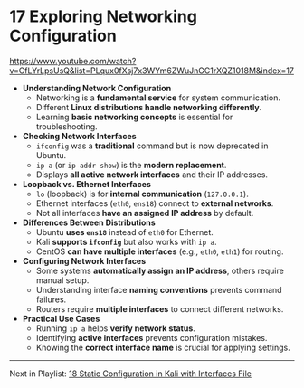 # 17 Exploring Networking Configuration

https://www.youtube.com/watch?v=CfLYrLpsUsQ&list=PLqux0fXsj7x3WYm6ZWuJnGC1rXQZ1018M&index=17

- **Understanding Network Configuration**  
	- Networking is a **fundamental service** for system communication.  
	- Different **Linux distributions handle networking differently**.  
	- Learning **basic networking concepts** is essential for troubleshooting.  
- **Checking Network Interfaces**  
	- `ifconfig` was a **traditional** command but is now deprecated in Ubuntu.  
	- `ip a` (or `ip addr show`) is the **modern replacement**.  
	- Displays **all active network interfaces** and their IP addresses.  
- **Loopback vs. Ethernet Interfaces**  
	- `lo` (loopback) is for **internal communication** (`127.0.0.1`).  
	- Ethernet interfaces (`eth0`, `ens18`) connect to **external networks**.  
	- Not all interfaces **have an assigned IP address** by default.  
- **Differences Between Distributions**  
	- Ubuntu **uses `ens18`** instead of `eth0` for Ethernet.  
	- Kali **supports `ifconfig`** but also works with `ip a`.  
	- CentOS **can have multiple interfaces** (e.g., `eth0`, `eth1`) for routing.  
- **Configuring Network Interfaces**  
	- Some systems **automatically assign an IP address**, others require manual setup.  
	- Understanding interface **naming conventions** prevents command failures.  
	- Routers require **multiple interfaces** to connect different networks.  
- **Practical Use Cases**  
	- Running `ip a` helps **verify network status**.  
	- Identifying **active interfaces** prevents configuration mistakes.  
	- Knowing the **correct interface name** is crucial for applying settings.  


---
Next in Playlist: [18 Static Configuration in Kali with Interfaces File](18%20Static%20Configuration%20in%20Kali%20with%20Interfaces%20File.md)